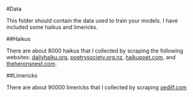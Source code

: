 #Data

This folder should contain the data used to train your models. I have included some haikus and limericks. 

##Haikus

There are about 8000 haikus that I collected by scraping the following websites: [dailyhaiku.org](http://dailyhaiku.org), [poetrysociety.org.nz](http://poetrysociety.org.nz), [haikupoet.com](http://haikupoet.com), and [theheronsnest.com](http://theheronsnest.com).

##Limericks

There are about 90000 limericks that I collected by scraping [oedilf.com](http://oedilf.com)

